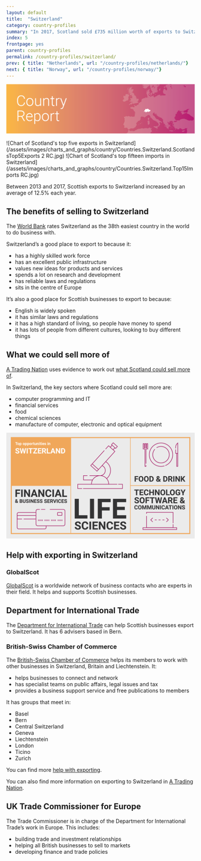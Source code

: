 ```yaml
---
layout: default
title:  "Switzerland"
category: country-profiles
summary: "In 2017, Scotland sold £735 million worth of exports to Switzerland. This is 2.3% of Scotland’s total international exports."
index: 5
frontpage: yes
parent: country-profiles
permalink: /country-profiles/switzerland/
prev: { title: "Netherlands", url: "/country-profiles/netherlands/"}
next: { title: "Norway", url: "/country-profiles/norway/"}
---
```


![An image of Switzerland outlined on a map](/assets/images/country_maps/05-Switzerland.png)


![Chart of Scotland's top five exports in Switzerland](/assets/images/charts_and_graphs/country/Countries.Switzerland.ScotlandsTop5Exports 2 RC.jpg)
![Chart of Scotland's top fifteen imports in Switzerland](/assets/images/charts_and_graphs/country/Countries.Switzerland.Top15Imports RC.jpg)


Between 2013 and 2017, Scottish exports to Switzerland increased by an average of 12.5% each year.

## The benefits of selling to Switzerland
The [World Bank](http://www.doingbusiness.org/en/rankings) rates Switzerland as the 38th easiest country in the world to do business with.

Switzerland’s a good place to export to because it:

* has a highly skilled work force
* has an excellent public infrastructure
* values new ideas for products and services
* spends a lot on research and development
* has reliable laws and regulations
* sits in the centre of Europe

It’s also a good place for Scottish businesses to export to because:

* English is widely spoken
* it has similar laws and regulations
* it has a high standard of living, so people have money to spend
* it has lots of people from different cultures, looking to buy different things

## What we could sell more of
[A Trading Nation](https://www.example.com) uses evidence to work out [what Scotland could sell more of](https://tradingnation.mygov.scot/what-people-are-buying/).

In Switzerland, the key sectors where Scotland could sell more are:

* computer programming and IT
* financial services
* food
* chemical sciences
* manufacture of computer, electronic and optical equipment

![An infographic of top opportunities in Switzerland](/assets/images/country_infographics/05-Switzerland-top-opportunities.png)

## Help with exporting in Switzerland

### GlobalScot
[GlobalScot](https://www.globalscot.com/) is a worldwide network of business contacts who are experts in their field. It helps and supports Scottish businesses.


## Department for International Trade
The [Department for International Trade](https://www.gov.uk/government/organisations/department-for-international-trade) can help Scottish businesses export to Switzerland. It has 6 advisers based in Bern.

### British-Swiss Chamber of Commerce
The [British-Swiss Chamber of Commerce](http://www.bscc.co.uk/) helps its members to work with other businesses in Switzerland, Britain and Liechtenstein. It:

* helps businesses to connect and network
* has specialist teams on public affairs, legal issues and tax
* provides a business support service and free publications to members

It has groups that meet in:

* Basel
* Bern
* Central Switzerland
* Geneva
* Liechtenstein
* London
* Ticino
* Zurich

You can find more [help with exporting](https://tradingnation.mygov.scot/help-for-businesses/).

You can also find more information on exporting to Switzerland in [A Trading Nation](https://www.example.com).


## UK Trade Commissioner for Europe
The Trade Commissioner is in charge of the Department for International Trade’s work in Europe. This includes:

* building trade and investment relationships
* helping all British businesses to sell to markets
* developing finance and trade policies
